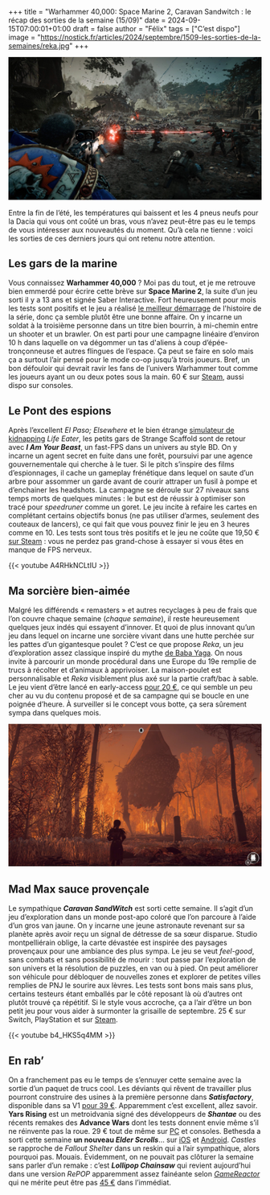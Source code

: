 +++
title = "Warhammer 40,000: Space Marine 2, Caravan Sandwitch : le récap des sorties de la semaine (15/09)"
date = 2024-09-15T07:00:01+01:00
draft = false
author = "Félix"
tags = ["C’est dispo"]
image = "https://nostick.fr/articles/2024/septembre/1509-les-sorties-de-la-semaines/reka.jpg"
+++

![Le jeu Warhammer 40,000: Space Marine 2](war.jpg "Les fans de Gears of War vont être ravis.")

Entre la fin de l’été, les températures qui baissent et les 4 pneus neufs pour la Dacia qui vous ont coûté un bras, vous n’avez peut-être pas eu le temps de vous intéresser aux nouveautés du moment. Qu’à cela ne tienne : voici les sorties de ces derniers jours qui ont retenu notre attention.

## Les gars de la marine

Vous connaissez **Warhammer 40,000** ? Moi pas du tout, et je me retrouve bien emmerdé pour écrire cette brève sur **Space Marine 2**, la suite d’un jeu sorti il y a 13 ans et signée Saber Interactive. Fort heureusement pour mois les tests sont positifs et le jeu a réalisé [le meilleur démarrage](https://www.gamekult.com/actualite/warhammer-40-000-space-marine-2-deja-plus-de-2-millions-de-ventes-en-moins-de-24h-3050859788.html) de l'histoire de la série, donc ça semble plutôt être une bonne affaire. On y incarne un soldat à la troisième personne dans un titre bien bourrin, à mi-chemin entre un shooter et un brawler. On est parti pour une campagne linéaire d’environ 10 h dans laquelle on va dégommer un tas d'aliens à coup d’épée-tronçonneuse et autres flingues de l’espace. Ça peut se faire en solo mais ça a surtout l’air pensé pour le mode co-op jusqu’à trois joueurs. Bref, un bon défouloir qui devrait ravir les fans de l’univers Warhammer tout comme les joueurs ayant un ou deux potes sous la main. 60 € sur [Steam](https://store.steampowered.com/app/2183900/Warhammer_40000_Space_Marine_2/), aussi dispo sur consoles.  

## Le Pont des espions

Après l’excellent *El Paso; Elsewhere* et le bien étrange [simulateur de kidnapping](https://nostickreloaded.substack.com/i/143778420/la-miliviludes-le-deteste) *‌Life Eater*, les petits gars de Strange Scaffold sont de retour avec ***I Am Your Beast***, un fast-FPS dans un univers au style BD. On y incarne un agent secret en fuite dans une forêt, poursuivi par une agence gouvernementale qui cherche à le tuer. Si le pitch s’inspire des films d’espionnages, il cache un gameplay frénétique dans lequel on saute d’un arbre pour assommer un garde avant de courir attraper un fusil à pompe et d’enchainer les headshots. La campagne se déroule sur 27 niveaux sans temps morts de quelques minutes : le but est de réussir à optimiser son tracé pour *speedruner* comme un goret. Le jeu incite à refaire les cartes en complétant certains objectifs bonus (ne pas utiliser d’armes, seulement des couteaux de lancers), ce qui fait que vous pouvez finir le jeu en 3 heures comme en 10. Les tests sont tous très positifs et le jeu ne coûte que 19,50 € [sur Steam](https://store.steampowered.com/app/1876590/I_Am_Your_Beast/) : vous ne perdez pas grand-chose à essayer si vous êtes en manque de FPS nerveux.

{{< youtube A4RHkNCLtIU >}}

## Ma sorcière bien-aimée

Malgré les différends « remasters » et autres recyclages à peu de frais que l’on couvre chaque semaine (*chaque semaine*), il reste heureusement quelques jeux indés qui essayent d’innover. Et quoi de plus innovant qu’un jeu dans lequel on incarne une sorcière vivant dans une hutte perchée sur les pattes d’un gigantesque poulet ? C’est ce que propose *Reka*, un jeu d’exploration assez classique inspiré du mythe [de Baba Yaga](https://fr.wikipedia.org/wiki/Baba_Yaga). On nous invite à parcourir un monde procédural dans une Europe du 19e remplie de trucs à récolter et d’animaux à apprivoiser. La maison-poulet est personnalisable et *Reka* visiblement plus axé sur la partie craft/bac à sable. Le jeu vient d’être lancé en early-access [pour 20 €](https://store.steampowered.com/app/1737870/REKA/), ce qui semble un peu cher au vu du contenu proposé et de sa campagne qui se boucle en une poignée d’heure. À surveiller si le concept vous botte, ça sera sûrement sympa dans quelques mois.

![Le jeu Reka](reka.jpg "Je n’avais pas « maison-poulet » sur mon bingo de la semaine.")

## Mad Max sauce provençale

Le sympathique ***Caravan SandWitch*** est sorti cette semaine. Il s’agit d’un jeu d’exploration dans un monde post-apo coloré que l’on parcoure à l’aide d’un gros van jaune. On y incarne une jeune astronaute revenant sur sa planète après avoir reçu un signal de détresse de sa sœur disparue. Studio montpelliérain oblige, la carte dévastée est inspirée des paysages provençaux pour une ambiance des plus sympa. Le jeu se veut *feel-good*, sans combats et sans possibilité de mourir : tout passe par l’exploration de son univers et la résolution de puzzles, en van ou à pied. On peut améliorer son véhicule pour débloquer de nouvelles zones et explorer de petites villes remplies de PNJ le sourire aux lèvres. Les tests sont bons mais sans plus, certains testeurs étant emballés par le côté reposant là où d’autres ont plutôt trouvé ça répétitif. Si le style vous accroche, ça a l’air d’être un bon petit jeu pour vous aider à surmonter la grisaille de septembre. 25 € sur Switch, PlayStation et sur [Steam](https://store.steampowered.com/app/1582650/Caravan_SandWitch/). 

{{< youtube b4_HKS5q4MM >}} 

## En rab’

On a franchement pas eu le temps de s’ennuyer cette semaine avec la sortie d’un paquet de trucs cool. Les déviants qui rêvent de travailler plus pourront construire des usines à la première personne dans ***Satisfactory***, disponible dans sa V1 [pour 39 €](https://store.steampowered.com/app/526870/Satisfactory/). Apparemment c’est excellent, allez savoir. **Yars Rising** est un metroidvania signé des développeurs de ***Shantae*** ou des récents remakes des **Advance Wars** dont les tests donnent envie même s’il ne réinvente pas la roue. 29 € tout de même sur [PC](https://store.steampowered.com/app/2534370/Yars_Rising/) et consoles. Bethesda a sorti cette semaine **un nouveau *Elder Scrolls***… sur [iOS](https://apps.apple.com/us/app/the-elder-scrolls-castles/id1594657136) et [Android](https://play.google.com/store/apps/details?id=com.bethsoft.stronghold&hl=en). *Castles* se rapproche de *Fallout Shelter* dans un reskin qui a l’air sympathique, alors pourquoi pas. Mouais. Évidemment, on ne pouvait pas clôturer la semaine sans parler d’un remake : c’est ***Lollipop Chainsaw*** qui revient aujourd’hui dans une version *RePOP* apparemment assez fainéante selon *[GameReactor](https://www.gamereactor.eu/lollipop-chainsaw-repop-1431993/)* qui ne mérite peut être pas [45 €](https://store.steampowered.com/app/2658450/LOLLIPOP_CHAINSAW_RePOP/) dans l’immédiat. 